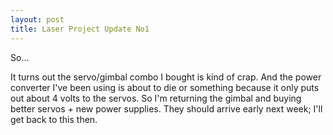 ```yaml
---
layout: post
title: Laser Project Update No1
---
```


So...

It turns out the servo/gimbal combo I bought is kind of crap.
And the power converter I've been using is about to die or something because it only puts out about 4 volts to the servos. 
So I'm returning the gimbal and buying better servos + new power supplies.
They should arrive early next week; I'll get back to this then.
